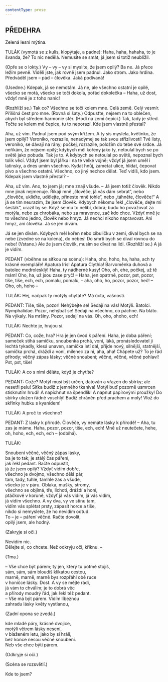 ```yaml
---
contentType: prose
---
```


## PŘEDEHRA

Zelená lesní mýtina.

TULÁK (vymotá se z kulis, klopýtaje, a padne): Haha, haha, hahaha, to je švanda, že? To nic nedělá. Nemusíte se smát; já jsem si totiž neublížil.

(Opře se o lokty.) Vy – vy – vy si myslíte, že jsem opilý? Ba ne. Já přece ležím pevně. Viděli jste, jak rovně jsem padnul. Jako strom. Jako hrdina. Předváděl jsem – pád – člověka. Jaká podívaná!

(Usedne.) Kdepak, já se nemotám. Já ne, ale všechno ostatní je opilé, všecko se motá, všecko se točí dokola, pořád dokolečka – Haha, už dost, vždyť mně je z toho nanic!

(Rozhlíží se.) Tak co? Všechno se točí kolem mne. Celá země. Celý vesmír. Přílišná čest pro mne. (Rovná si šaty.) Odpusťte, nejsem na to oblečen, abych byl středem harmonie sfér. (Hodí na zemi čepici.) Tak, tady je střed. Točte se kolem mé čepice, tu to neporazí. Kde jsem vlastně přestal?

Aha, už vím. Padnul jsem pod svým křížem. A ty sis myslela, květinko, že jsem opilý? Veroniko, rozrazile, nenadýmej se tak svou střízlivostí! Tvé listy, veroniko, se dávají na rány; počkej, rozrazile, položím do tebe své srdce. Já neříkám, že nejsem opilý; kdybych měl kořeny jako ty, netoulal bych se po světě jako pobuda. Tak je to. A kdybych se netoulal po světě, nepoznal bych tolik věcí. Vždyť jsem byl jářku i na té velké vojně; vždyť já jsem uměl i latinsky, a dnes umím všechno. Kydat hnůj, zametat ulice, hlídat, čepovat pivo a všechno ostatní. Všechno, co jiný nechce dělat. Teď vidíš, kdo jsem. Kdepak jsem vlastně přestal? –

Aha, už vím. Ano, to jsem já; mne znají všude. – Já jsem totiž člověk. Nikdo mne jinak nejmenuje. Říkají mně „člověče, já vás dám sebrat“, nebo „člověče, ukliďte, udělejte, přineste mně tohle“, nebo „táhněte, člověče!“ A já se tím neurazím, že jsem člověk. Kdybych někomu řekl „člověče, dejte mi šesták“, urazil by se. Když se mu to nelíbí, dobrá; budu ho považovat za motýla, nebo za chrobáka, nebo za mravence, zač kdo chce. Vždyť mně je to všechno jedno, člověk nebo hmyz. Já nechci nikoho napravovat. Ani hmyz, ani člověka. Já se jen dívám.

Já se jen dívám. Kdybych měl kořen nebo cibuličku v zemi, díval bych se na nebe (zvedne se na kolena), do nebes! Do smrti bych se díval rovnou do nebe! (Vstane.) Ale že jsem člověk, musím se dívat na lidi. (Rozhlíží se.) A já je vidím.

PEDANT (vběhne se síťkou na scénu): Haha, oho, hoho, ha, haha, ach ty krásné exempláře! Apatura Iris! Apatura Clythia! Barvoměnka duhová a batolec modrolesklý! Haha, ty nádherné kusy! Oho, oh, ehe, počkej, už tě mám! Oho, ha, už jsou zase pryč! – Haha, jen opatrně, pozor, pst, pozor, tiše, tiše, ech, ech, pomalu, pomalu, – aha, oho, ho, pozor, pozor, heč! – Oho, oh, hoho –

TULÁK: Hej, načpak ty motýly chytáte? Má úcta, vašnosti.

PEDANT: Tiše, tiše, pozor! Nehýbejte se! Sedají na vás! Motýli. Batolci. Nymphalidae. Pozor, nehýbat se! Sedají na všechno, co páchne. Na bláto. Na výkaly. Na mršiny. Pozor, sedají na vás. Oh, oho, ohoho, ech!

TULÁK: Nechte je, hrajou si.

PEDANT: Co, cože, hra? Hra je jen úvod k páření. Haha, je doba páření; sameček stíhá samičku, snoubenka prchá, voní, láká, pronásledovatel ji lechtá tykadly, klesá unaven, samička letí dál, přijde nový, silnější, statnější, samička prchá, dráždí a voní, milenec za ní, aha, aha! Chápete už? To je řád přírody; věčný zápas lásky; věčné snoubení; věčné, věčné, věčné pohlaví! Pst, pst, tiše!

TULÁK: A co s nimi děláte, když je chytíte?

PEDANT: Cože? Motýl musí být určen, datován a vřazen do sbírky; ale nesetři pelu! Síťka budiž z jemného tkaniva! Motýl buď pozorně usmrcen stisknutím hrudi! A napíchnut na špendlík! A napnut papírovými proužky! Do sbírky uložen řádně vyschlý! Budiž chráněn před prachem a moly! Vlož do skřínky hubku s kyanidem!

TULÁK: A proč to všechno?

PEDANT: Z lásky k přírodě. Člověče, vy nemáte lásky k přírodě! – Aha, tu zas je máme. Haha, pozor, pozor, tiše, ech, ech! Mně už neutečete, hehe, oh, hoho, ech, ech, ech – (odbíhá).

TULÁK:

Snoubení věčné, věčný zápas lásky,  
ba je to tak; je stálý čas páření,  
jak řekl pedant. Račte odpustit,  
já že jsem opilý? Vždyť vidím dobře,  
všechno je dvojmo, všechno dělá pár,  
tam, tady, tuhle, tamhle zas a všude,  
všecko je v páru. Oblaka, mušky, stromy,  
všechno se objímá, tře, lichotí, dráždí a honí,  
ptáčkové v koruně, vždyť já vás vidím, já vás vidím,  
já vidím všechno. A vy dva, vy ve stínu tam,  
vidím vás splétat prsty, zápasit horce a tiše,  
nikdo si nemyslete, že ho nevidím odtud.  
To – je – páření věčné. Račte dovolit,  
opilý jsem, ale hodný.

(Zakryje si oči.)

Nevidím nic.  
Dělejte si, co chcete. Než odkryju oči, křiknu. –

(Tma.)

– Vše chce být párem; ty jen, který tu potmě stojíš,  
sám, sám, sám bloudíš klikatou cestou,  
marně, marně, marně bys rozpřáhl obě ruce  
v honičce lásky. Dost. A vy se mějte rádi,  
já vám to chválím; je to dobrá věc  
a přírody moudrý řád, jak řekl též pedant.  
– Vše má být párem. Vidím líbeznou  
zahradu lásky květy vystlanou,

(Zadní opona se zvedá.)

kde mladé páry, krásné dvojice,  
motýli větrem lásky nesení,  
v blaženém letu, jako by si hráli,  
bez konce nesou věčné snoubení.  
Neb vše chce býti párem.

(Odkryje si oči.)

(Scéna se rozsvětlí.)

Kde to jsem?
